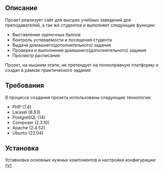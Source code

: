 ## Описание

Проэкт реализует сайт для высших учебных заведений для преподавателей, а так же студентов и выполняет следующие функции:

- Выставление оценочных баллов
- Контроль успеваемости и посещения студента
- Выдача домашнего(дополнительного) задания
- Проверка и выполнение  домашнего(дополнительного) задания
- Просмотр расписания

Проэкт, на нышнем этапе, не претендует на полноправную платформу и создан в рамках практического задания

## Требования

В процессе создания проэкта использованы следующие технологии:

- PHP (7.4)
- Laravel (8.83)
- PostgreSQL (14)
- Composer (2.3.10)
- Apache (2.4.52)
- Ubuntu (22.04)

## Установка

Уставновка основных нужных компонентов и настройка конфигурации: [тут](Documentation/INSTALL.md)
